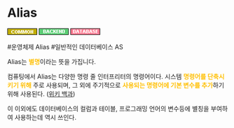 
# Alias

![Common](../../2TAT1C/Label_Common.png)
![Backend](../../2TAT1C/Label_Backend.png)
![Database](../../2TAT1C/Label_Database.png)

<a herf = "https://en.wikipedia.org/wiki/Alias_(command)">#운영체제 Alias</a> 
<a herf = "https://en.wikipedia.org/wiki/Alias_(SQL)">#일반적인 데이터베이스 AS</a> 

Alias는  <span style="color:#FFBF00; font-weight:bold;">별명</span>이라는 뜻을 가집니다. 

컴퓨팅에서 Alias는 다양한 명령 줄 인터프리터의 명령어이다. 시스템 <span style="color:#FFBF00; font-weight:bold;">명령어를 단축시키기 위해</span> 주로 사용되며, 그 외에 주기적으로 <span style="color:#FFBF00; font-weight:bold;">사용되는 명령어에 기본 변수를 추가</span>하기 위해 사용된다.
([위키 백과](<https://ko.wikipedia.org/wiki/Alias_(%EB%AA%85%EB%A0%B9%EC%96%B4)>))

이 이외에도 데이터베이스의 컬럼과 테이블, 프로그래밍 언어의 변수등에 별칭을 부여하여 사용하는데 역시 쓰인다.
